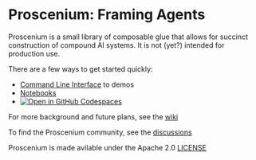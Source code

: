 # Proscenium: Framing Agents

Proscenium is a small library of composable glue that allows for
succinct construction of compound AI systems.  It is not (yet?) intended for production use.

There are a few ways to get started quickly:

- [Command Line Interface](./CLI.md) to demos
- [Notebooks](./notebooks/)
- [![Open in GitHub Codespaces](https://github.com/codespaces/badge.svg)](https://github.com/codespaces/new/The-AI-Alliance/proscenium)

For more background and future plans, see the [wiki](https://github.com/The-AI-Alliance/proscenium/wiki)

To find the Proscenium community, see the [discussions](https://github.com/The-AI-Alliance/proscenium/discussions)

Proscenium is made avilable under the Apache 2.0 [LICENSE](./LICENSE)
